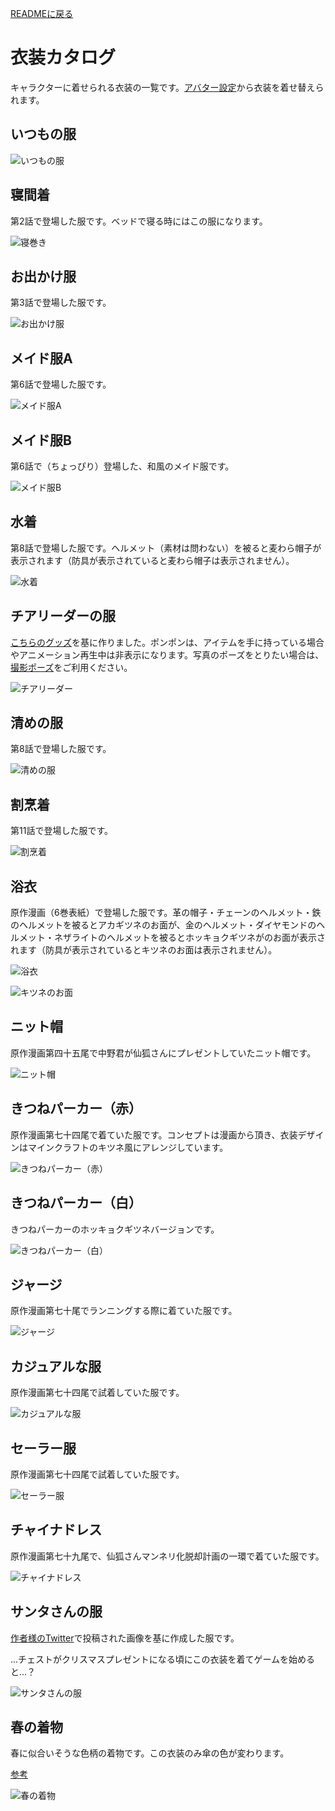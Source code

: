 [READMEに戻る](./README_jp.md)

# 衣装カタログ
キャラクターに着せられる衣装の一覧です。[アバター設定](./README_jp.md#アクション4-1-衣装変更)から衣装を着せ替えられます。

## いつもの服
![いつもの服](README_images/costume_default.jpg)

## 寝間着
第2話で登場した服です。ベッドで寝る時にはこの服になります。

![寝巻き](README_images/costume_nightwear.jpg)

## お出かけ服
第3話で登場した服です。

![お出かけ服](README_images/costume_outgoing.jpg)

## メイド服A
第6話で登場した服です。

![メイド服A](README_images/costume_maid_a.jpg)

## メイド服B
第6話で（ちょっぴり）登場した、和風のメイド服です。

![メイド服B](README_images/costume_maid_b.jpg)

## 水着
第8話で登場した服です。ヘルメット（素材は問わない）を被ると麦わら帽子が表示されます（防具が表示されていると麦わら帽子は表示されません）。

![水着](README_images/costume_swimsuit.jpg)

## チアリーダーの服
[こちらのグッズ](https://www.amazon.co.jp/gp/product/B07XZ6754D)を基に作りました。ポンポンは、アイテムを手に持っている場合やアニメーション再生中は非表示になります。写真のポーズをとりたい場合は、[撮影ポーズ](./README_jp.md#ページ3撮影ポーズ)をご利用ください。

![チアリーダー](README_images/costume_cheerleader.jpg)

## 清めの服
第8話で登場した服です。

![清めの服](README_images/costume_purification.jpg)

## 割烹着
第11話で登場した服です。

![割烹着](README_images/kappogi.jpg)

## 浴衣
原作漫画（6巻表紙）で登場した服です。革の帽子・チェーンのヘルメット・鉄のヘルメットを被るとアカギツネのお面が、金のヘルメット・ダイヤモンドのヘルメット・ネザライトのヘルメットを被るとホッキョクギツネがのお面が表示されます（防具が表示されているとキツネのお面は表示されません）。

![浴衣](README_images/costume_yukata.jpg)

![キツネのお面](README_images/costume_fox_mask.jpg)

## ニット帽
原作漫画第四十五尾で中野君が仙狐さんにプレゼントしていたニット帽です。

![ニット帽](README_images/costume_knitted_hat.jpg)

## きつねパーカー（赤）
原作漫画第七十四尾で着ていた服です。コンセプトは漫画から頂き、衣装デザインはマインクラフトのキツネ風にアレンジしています。

![きつねパーカー（赤）](README_images/costume_fox_hoodie_red.jpg)

## きつねパーカー（白）
きつねパーカーのホッキョクギツネバージョンです。

![きつねパーカー（白）](README_images/costume_fox_hoodie_white.jpg)

## ジャージ
原作漫画第七十尾でランニングする際に着ていた服です。

![ジャージ](README_images/costume_tracksuit.jpg)

## カジュアルな服
原作漫画第七十四尾で試着していた服です。

![カジュアルな服](README_images/costume_casual.jpg)

## セーラー服
原作漫画第七十四尾で試着していた服です。

![セーラー服](README_images/costume_sailor.jpg)

## チャイナドレス
原作漫画第七十九尾で、仙狐さんマンネリ化脱却計画の一環で着ていた服です。

![チャイナドレス](README_images/costume_china_dress.jpg)

## サンタさんの服
[作者様のTwitter](https://twitter.com/rimukoro/status/1342066683704352768)で投稿された画像を基に作成した服です。

...チェストがクリスマスプレゼントになる頃にこの衣装を着てゲームを始めると...？

![サンタさんの服](README_images/costume_santa.jpg)

## 春の着物
春に似合いそうな色柄の着物です。この衣装のみ傘の色が変わります。

[参考](https://twitter.com/Kanda_omiyage/status/1627141001197531136?t=pWBnib7WuzlAD-uUdDcqIg&s=19)

![春の着物](README_images/costume_kimono.jpg)
